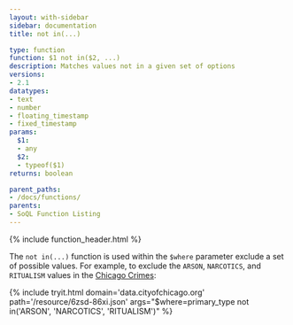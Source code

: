 ```yaml
---
layout: with-sidebar
sidebar: documentation
title: not in(...)

type: function
function: $1 not in($2, ...)
description: Matches values not in a given set of options
versions:
- 2.1
datatypes:
- text 
- number
- floating_timestamp
- fixed_timestamp
params:
  $1:
  - any
  $2:
  - typeof($1)
returns: boolean

parent_paths: 
- /docs/functions/
parents: 
- SoQL Function Listing 
---
```


{% include function_header.html %}

The `not in(...)` function is used within the `$where` parameter exclude a set of possible values. For example, to exclude the `ARSON`, `NARCOTICS`, and `RITUALISM` values in the [Chicago Crimes](http://data.cityofchicago.org/d/6zsd-86xi):

{% include tryit.html domain='data.cityofchicago.org' path='/resource/6zsd-86xi.json' args="$where=primary_type not in('ARSON', 'NARCOTICS', 'RITUALISM')" %}
